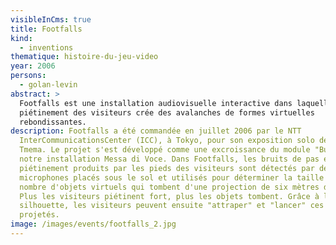 ```yaml
---
visibleInCms: true
title: Footfalls
kind:
  - inventions
thematique: histoire-du-jeu-video
year: 2006
persons:
  - golan-levin
abstract: >
  Footfalls est une installation audiovisuelle interactive dans laquelle le
  piétinement des visiteurs crée des avalanches de formes virtuelles
  rebondissantes.
description: Footfalls a été commandée en juillet 2006 par le NTT
  InterCommunicationsCenter (ICC), à Tokyo, pour son exposition solo de projets
  Tmema. Le projet s'est développé comme une excroissance du module "Bubbles" de
  notre installation Messa di Voce. Dans Footfalls, les bruits de pas et de
  piétinement produits par les pieds des visiteurs sont détectés par des
  microphones placés sous le sol et utilisés pour déterminer la taille et le
  nombre d'objets virtuels qui tombent d'une projection de six mètres de haut.
  Plus les visiteurs piétinent fort, plus les objets tombent. Grâce à leur
  silhouette, les visiteurs peuvent ensuite "attraper" et "lancer" ces objets
  projetés.
image: /images/events/footfalls_2.jpg
---
```

